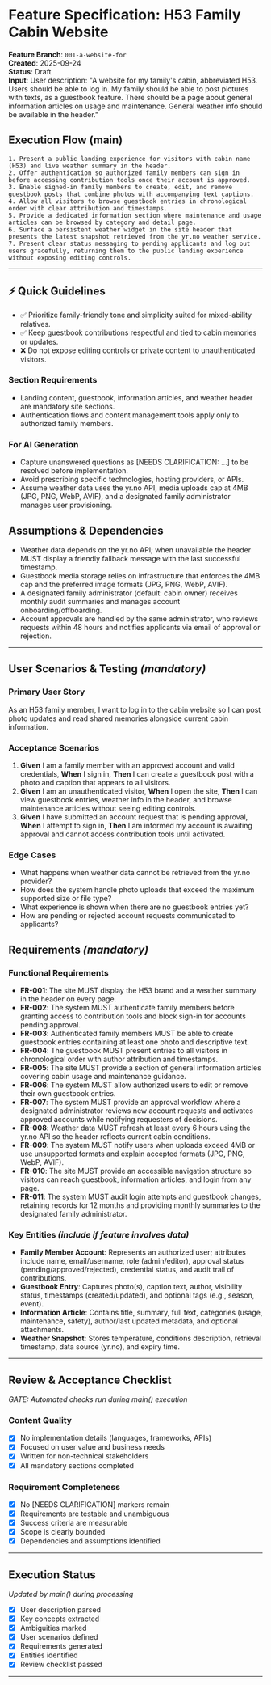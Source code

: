 # Feature Specification: H53 Family Cabin Website

**Feature Branch**: `001-a-website-for`  
**Created**: 2025-09-24  
**Status**: Draft  
**Input**: User description: "A website for my family's cabin, abbreviated H53. Users should be able to log in. My family should be able to post pictures with texts, as a guestbook feature. There should be a page about general information articles on usage and maintenance. General weather info should be available in the header."

## Execution Flow (main)
```
1. Present a public landing experience for visitors with cabin name (H53) and live weather summary in the header.
2. Offer authentication so authorized family members can sign in before accessing contribution tools once their account is approved.
3. Enable signed-in family members to create, edit, and remove guestbook posts that combine photos with accompanying text captions.
4. Allow all visitors to browse guestbook entries in chronological order with clear attribution and timestamps.
5. Provide a dedicated information section where maintenance and usage articles can be browsed by category and detail page.
6. Surface a persistent weather widget in the site header that presents the latest snapshot retrieved from the yr.no weather service.
7. Present clear status messaging to pending applicants and log out users gracefully, returning them to the public landing experience without exposing editing controls.
```

---

## ⚡ Quick Guidelines
- ✅ Prioritize family-friendly tone and simplicity suited for mixed-ability relatives.
- ✅ Keep guestbook contributions respectful and tied to cabin memories or updates.
- ❌ Do not expose editing controls or private content to unauthenticated visitors.

### Section Requirements
- Landing content, guestbook, information articles, and weather header are mandatory site sections.
- Authentication flows and content management tools apply only to authorized family members.

### For AI Generation
- Capture unanswered questions as [NEEDS CLARIFICATION: ...] to be resolved before implementation.
- Avoid prescribing specific technologies, hosting providers, or APIs.
- Assume weather data uses the yr.no API, media uploads cap at 4MB (JPG, PNG, WebP, AVIF), and a designated family administrator manages user provisioning.

## Assumptions & Dependencies

- Weather data depends on the yr.no API; when unavailable the header MUST display a friendly fallback message with the last successful timestamp.
- Guestbook media storage relies on infrastructure that enforces the 4MB cap and the preferred image formats (JPG, PNG, WebP, AVIF).
- A designated family administrator (default: cabin owner) receives monthly audit summaries and manages account onboarding/offboarding.
- Account approvals are handled by the same administrator, who reviews requests within 48 hours and notifies applicants via email of approval or rejection.

---

## User Scenarios & Testing *(mandatory)*

### Primary User Story
As an H53 family member, I want to log in to the cabin website so I can post photo updates and read shared memories alongside current cabin information.

### Acceptance Scenarios
1. **Given** I am a family member with an approved account and valid credentials, **When** I sign in, **Then** I can create a guestbook post with a photo and caption that appears to all visitors.
2. **Given** I am an unauthenticated visitor, **When** I open the site, **Then** I can view guestbook entries, weather info in the header, and browse maintenance articles without seeing editing controls.
3. **Given** I have submitted an account request that is pending approval, **When** I attempt to sign in, **Then** I am informed my account is awaiting approval and cannot access contribution tools until activated.

### Edge Cases
- What happens when weather data cannot be retrieved from the yr.no provider?
- How does the system handle photo uploads that exceed the maximum supported size or file type?
- What experience is shown when there are no guestbook entries yet?
- How are pending or rejected account requests communicated to applicants?

## Requirements *(mandatory)*

### Functional Requirements
- **FR-001**: The site MUST display the H53 brand and a weather summary in the header on every page.
- **FR-002**: The system MUST authenticate family members before granting access to contribution tools and block sign-in for accounts pending approval.
- **FR-003**: Authenticated family members MUST be able to create guestbook entries containing at least one photo and descriptive text.
- **FR-004**: The guestbook MUST present entries to all visitors in chronological order with author attribution and timestamps.
- **FR-005**: The site MUST provide a section of general information articles covering cabin usage and maintenance guidance.
- **FR-006**: The system MUST allow authorized users to edit or remove their own guestbook entries.
- **FR-007**: The system MUST provide an approval workflow where a designated administrator reviews new account requests and activates approved accounts while notifying requesters of decisions.
- **FR-008**: Weather data MUST refresh at least every 6 hours using the yr.no API so the header reflects current cabin conditions.
- **FR-009**: The system MUST notify users when uploads exceed 4MB or use unsupported formats and explain accepted formats (JPG, PNG, WebP, AVIF).
- **FR-010**: The site MUST provide an accessible navigation structure so visitors can reach guestbook, information articles, and login from any page.
- **FR-011**: The system MUST audit login attempts and guestbook changes, retaining records for 12 months and providing monthly summaries to the designated family administrator.

### Key Entities *(include if feature involves data)*
- **Family Member Account**: Represents an authorized user; attributes include name, email/username, role (admin/editor), approval status (pending/approved/rejected), credential status, and audit trail of contributions.
- **Guestbook Entry**: Captures photo(s), caption text, author, visibility status, timestamps (created/updated), and optional tags (e.g., season, event).
- **Information Article**: Contains title, summary, full text, categories (usage, maintenance, safety), author/last updated metadata, and optional attachments.
- **Weather Snapshot**: Stores temperature, conditions description, retrieval timestamp, data source (yr.no), and expiry time.

---

## Review & Acceptance Checklist
*GATE: Automated checks run during main() execution*

### Content Quality
- [x] No implementation details (languages, frameworks, APIs)
- [x] Focused on user value and business needs
- [x] Written for non-technical stakeholders
- [x] All mandatory sections completed

### Requirement Completeness
- [x] No [NEEDS CLARIFICATION] markers remain
- [x] Requirements are testable and unambiguous  
- [x] Success criteria are measurable
- [x] Scope is clearly bounded
- [x] Dependencies and assumptions identified

---

## Execution Status
*Updated by main() during processing*

- [x] User description parsed
- [x] Key concepts extracted
- [x] Ambiguities marked
- [x] User scenarios defined
- [x] Requirements generated
- [x] Entities identified
- [x] Review checklist passed

---
